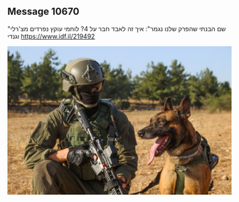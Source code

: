 ## Message 10670

"שם הבנתי שהפרק שלנו נגמר":
איך זה לאבד חבר על 4? לוחמי עוקץ נפרדים מצ'רלי וגנדי
https://www.idf.il/219492

![Photo](10670/10670_photo.jpg)
